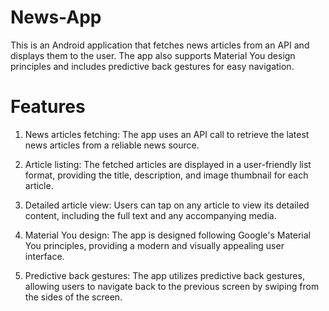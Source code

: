 # News-App

This is an Android application that fetches news articles from an API and displays them to the user. The app also supports Material You design principles and includes predictive back gestures for easy navigation.

# Features

1. News articles fetching: The app uses an API call to retrieve the latest news articles from a reliable news source.

2. Article listing: The fetched articles are displayed in a user-friendly list format, providing the title, description, and image thumbnail for  each article.

3. Detailed article view: Users can tap on any article to view its detailed content, including the full text and any accompanying media.

4. Material You design: The app is designed following Google's Material You principles, providing a modern and visually appealing user interface.

5. Predictive back gestures: The app utilizes predictive back gestures, allowing users to navigate back to the previous screen by swiping from the sides of the screen.
